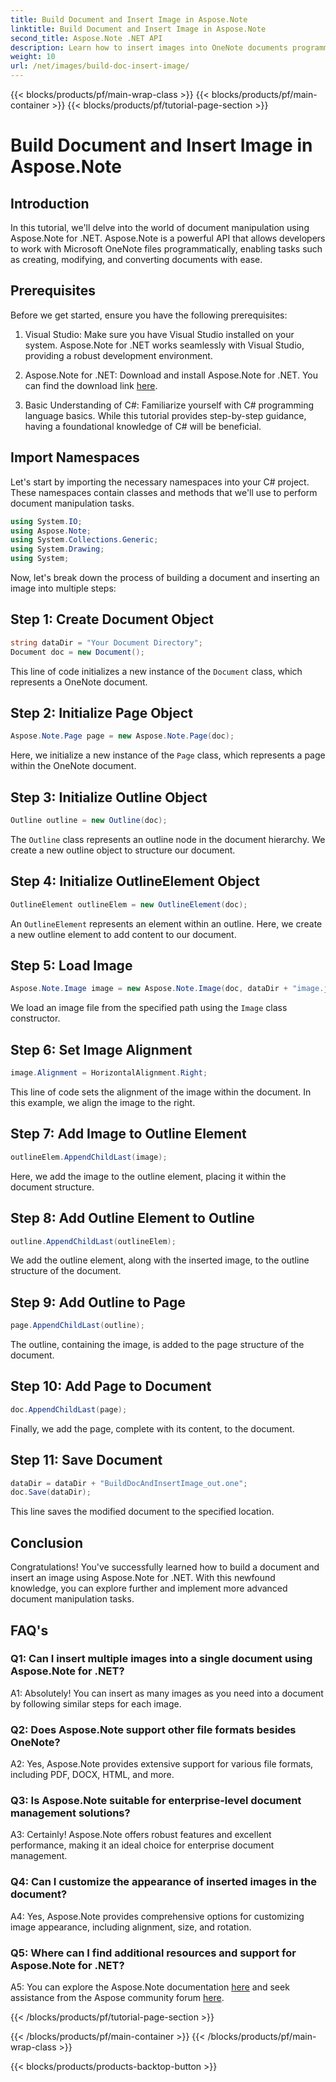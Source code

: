 ```yaml
---
title: Build Document and Insert Image in Aspose.Note
linktitle: Build Document and Insert Image in Aspose.Note
second_title: Aspose.Note .NET API
description: Learn how to insert images into OneNote documents programmatically using Aspose.Note for .NET. Easy steps for seamless document manipulation.
weight: 10
url: /net/images/build-doc-insert-image/
---
```


{{< blocks/products/pf/main-wrap-class >}}
{{< blocks/products/pf/main-container >}}
{{< blocks/products/pf/tutorial-page-section >}}

# Build Document and Insert Image in Aspose.Note

## Introduction

In this tutorial, we'll delve into the world of document manipulation using Aspose.Note for .NET. Aspose.Note is a powerful API that allows developers to work with Microsoft OneNote files programmatically, enabling tasks such as creating, modifying, and converting documents with ease. 

## Prerequisites

Before we get started, ensure you have the following prerequisites:

1. Visual Studio: Make sure you have Visual Studio installed on your system. Aspose.Note for .NET works seamlessly with Visual Studio, providing a robust development environment.

2. Aspose.Note for .NET: Download and install Aspose.Note for .NET. You can find the download link [here](https://releases.aspose.com/note/net/).

3. Basic Understanding of C#: Familiarize yourself with C# programming language basics. While this tutorial provides step-by-step guidance, having a foundational knowledge of C# will be beneficial.

## Import Namespaces

Let's start by importing the necessary namespaces into your C# project. These namespaces contain classes and methods that we'll use to perform document manipulation tasks.

```csharp
using System.IO;
using Aspose.Note;
using System.Collections.Generic;
using System.Drawing;
using System;
```

Now, let's break down the process of building a document and inserting an image into multiple steps:

## Step 1: Create Document Object

```csharp
string dataDir = "Your Document Directory";
Document doc = new Document();
```

This line of code initializes a new instance of the `Document` class, which represents a OneNote document.

## Step 2: Initialize Page Object

```csharp
Aspose.Note.Page page = new Aspose.Note.Page(doc);
```

Here, we initialize a new instance of the `Page` class, which represents a page within the OneNote document.

## Step 3: Initialize Outline Object

```csharp
Outline outline = new Outline(doc);
```

The `Outline` class represents an outline node in the document hierarchy. We create a new outline object to structure our document.

## Step 4: Initialize OutlineElement Object

```csharp
OutlineElement outlineElem = new OutlineElement(doc);
```

An `OutlineElement` represents an element within an outline. Here, we create a new outline element to add content to our document.

## Step 5: Load Image

```csharp
Aspose.Note.Image image = new Aspose.Note.Image(doc, dataDir + "image.jpg");
```

We load an image file from the specified path using the `Image` class constructor.

## Step 6: Set Image Alignment

```csharp
image.Alignment = HorizontalAlignment.Right;
```

This line of code sets the alignment of the image within the document. In this example, we align the image to the right.

## Step 7: Add Image to Outline Element

```csharp
outlineElem.AppendChildLast(image);
```

Here, we add the image to the outline element, placing it within the document structure.

## Step 8: Add Outline Element to Outline

```csharp
outline.AppendChildLast(outlineElem);
```

We add the outline element, along with the inserted image, to the outline structure of the document.

## Step 9: Add Outline to Page

```csharp
page.AppendChildLast(outline);
```

The outline, containing the image, is added to the page structure of the document.

## Step 10: Add Page to Document

```csharp
doc.AppendChildLast(page);
```

Finally, we add the page, complete with its content, to the document.

## Step 11: Save Document

```csharp
dataDir = dataDir + "BuildDocAndInsertImage_out.one";
doc.Save(dataDir);
```

This line saves the modified document to the specified location.

## Conclusion

Congratulations! You've successfully learned how to build a document and insert an image using Aspose.Note for .NET. With this newfound knowledge, you can explore further and implement more advanced document manipulation tasks.

## FAQ's

### Q1: Can I insert multiple images into a single document using Aspose.Note for .NET?

A1: Absolutely! You can insert as many images as you need into a document by following similar steps for each image.

### Q2: Does Aspose.Note support other file formats besides OneNote?

A2: Yes, Aspose.Note provides extensive support for various file formats, including PDF, DOCX, HTML, and more.

### Q3: Is Aspose.Note suitable for enterprise-level document management solutions?

A3: Certainly! Aspose.Note offers robust features and excellent performance, making it an ideal choice for enterprise document management.

### Q4: Can I customize the appearance of inserted images in the document?

A4: Yes, Aspose.Note provides comprehensive options for customizing image appearance, including alignment, size, and rotation.

### Q5: Where can I find additional resources and support for Aspose.Note for .NET?

A5: You can explore the Aspose.Note documentation [here](https://reference.aspose.com/note/net/) and seek assistance from the Aspose community forum [here](https://forum.aspose.com/c/note/28).

{{< /blocks/products/pf/tutorial-page-section >}}

{{< /blocks/products/pf/main-container >}}
{{< /blocks/products/pf/main-wrap-class >}}

{{< blocks/products/products-backtop-button >}}
